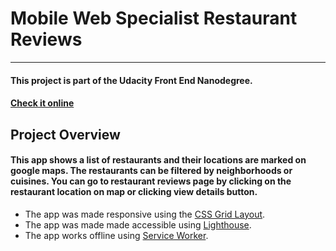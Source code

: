 # Mobile Web Specialist Restaurant Reviews

---

#### This project is part of the Udacity Front End Nanodegree.

#### [Check it online](https://xmokax.github.io/mws-restaurant-reviews/)

## Project Overview

#### This app shows a list of restaurants and their locations are marked on google maps. The restaurants can be filtered by neighborhoods or cuisines. You can go to restaurant reviews page by clicking on the restaurant location on map or clicking view details button.

* The app was made responsive using the [CSS Grid Layout](https://developer.mozilla.org/en-US/docs/Web/CSS/CSS_Grid_Layout).
* The app was made made accessible using [Lighthouse](https://developers.google.com/web/tools/lighthouse/).
* The app works offline using [Service Worker](https://developer.mozilla.org/en-US/docs/Web/API/Service_Worker_API).
